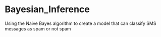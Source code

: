 # Bayesian_Inference
Using the Naive Bayes algorithm to create a model that can classify SMS messages as spam or not spam
